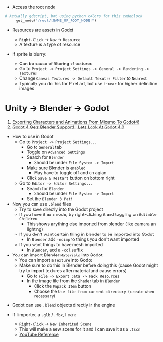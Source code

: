 
 * Access the root node
 ```python
 # Actually gdscript, but using python colors for this codeblock
      get_node("/root/[NAME_OF_ROOT_NODE]")
 ```


* Resources are assets in Godot
	* `Right-Click` -> `New` -> `Resource`
	* A texture is a type of resource

* If sprite is blurry:
	* Can be cause of filtering of textures
	*  Go to `Project -> Project Settings -> General -> Rendering -> Textures`
	* Change `Canvas Textures -> Default Texutre Filter` to `Nearest`
	* Typically you do this for Pixel art, but use `Linear` for higher definition images

# Unity  -> Blender -> Godot
1. [Exporting Characters and Animations From Mixamo To Godot4!](https://www.youtube.com/watch?v=AoiRvmSfGOo)
2. [Godot 4 Gets Blender Support! | Lets Look At Godot 4.0](https://www.youtube.com/watch?v=AoiRvmSfGOo)
+ How to use in Godot
	+ Go to `Project -> Project Settings...`
		+ Go to `General` tab
		+ Toggle on `Advanced Settings`
		+ Search for `Blender`
			+ Should be under `File System -> Import`
		+ Make sure Blender is `enabled`
			+ May have to toggle off and on agian
		+ Click `Save & Restart` button on bottom right
	+ Go to `Editor -> Editor Settings...`
		+ Search for `Blender`
			+ Should be under `File System -> Import`
		+ Set the `Blender 3 Path`
+ Now you can use `.blend` files
	+ Try to save directly into the Godot project
	+ If you have it as a node, try right-clicking it and toggling on `Editable Children`
		+ This shows anything else imported from blender (like camera an lighting)
	+ If you don't want certain thing in blender to be imported into Godot
		+ In `Blender` add `-noimp` to things you don't want imported 
	+ If you want things to have mesh imported
		+ In `Blender`, add a `-col` suffix
+ You can import Blender `Materials` into Godot
	+ You can import a `Texture` into Godot
	+ Make sure to do this in Blender before doing this (cause Godot might try to import textures after material and cause errors):
		+ Go to `File -> Export Data -> Pack Resources`
		+ In the image file from the `Shader` tab in `Blender`
			+ Click the `Unpack Item` button
			+ Choose the `Use file from current directory (create when necessary)`


* Godot can use `.blend` objects directly in the engine

* If I imported a `.glb` / `.fbx`, I can:
	* `Right-Click` -> `New Inherited Scene`
	* This will make a new scene for it and I can save it as a `.tscn`
	* [YouTube Reference](https://www.youtube.com/watch?v=AoiRvmSfGOo)






